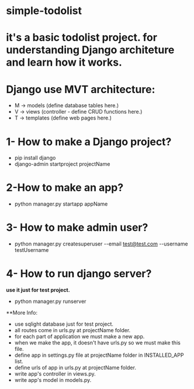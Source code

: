 # simple-todolist

# it's a basic todolist project. for understanding Django architeture and learn how it works.


# Django use MVT architecture:
- M -> models (define database tables here.)
- V -> views (controller - define CRUD functions here.)
- T -> templates (define web pages here.)

# 1- How to make a Django project?
- pip install django
- django-admin startproject projectName

# 2-How to make an app?
- python manager.py startapp appName

# 3- How to make admin user?
- python manager.py createsuperuser --email test@test.com --username testUsername

# 4- How to run django server?
**use it just for test project.**
- python manager.py runserver

**More Info:
- use sqlight database just for test project.
- all routes come in urls.py at projectName folder.
- for each part of application we must make a new app.
- when we make the app, it doesn't have urls.py so we must make this file.
- define app in settings.py file at projectName folder in INSTALLED_APP list.
- define urls of app in urls.py at projectName folder.
- write app's controller in views.py.
- write app's model in models.py.
